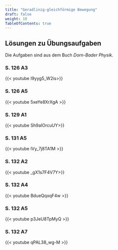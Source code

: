 ```yaml
---
title: "Geradlinig-gleichförmige Bewegung"
draft: false
weight: 10
TableOfContents: true
---
```



## Lösungen zu Übungsaufgaben

Die Aufgaben sind aus dem Buch *Dorn-Bader Physik*.

### S. 126 A3
{{< youtube I9yyg5_W2is>}}

### S. 126 A5
{{< youtube 5xeYe8XrXgA >}}


### S. 129 A1
{{< youtube Sh9aIOrcuUY>}}

### S. 131 A5
{{< youtube lVy_7j8TA1M >}}


### S. 132 A2
{{< youtube _gX1s7F4V7Y>}}

### S. 132 A4
{{< youtube BdueQqxqF4w >}}

### S. 132 A5
{{< youtube p3JeU8TpMyQ >}}

### S. 132 A7
{{< youtube qPAL38_wg-M >}}

